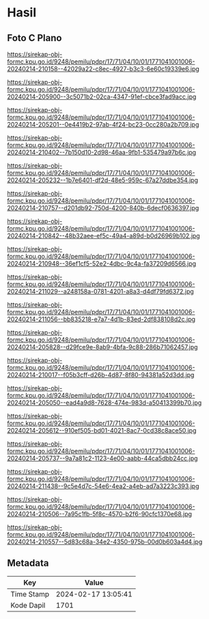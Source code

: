 # Hasil

## Foto C Plano

https://sirekap-obj-formc.kpu.go.id/9248/pemilu/pdpr/17/71/04/10/01/1771041001006-20240214-210158--42029a22-c8ec-4927-b3c3-6e60c19339e6.jpg

https://sirekap-obj-formc.kpu.go.id/9248/pemilu/pdpr/17/71/04/10/01/1771041001006-20240214-205900--3c5071b2-02ca-4347-91ef-cbce3fad9acc.jpg

https://sirekap-obj-formc.kpu.go.id/9248/pemilu/pdpr/17/71/04/10/01/1771041001006-20240214-205201--0e4419b2-97ab-4f24-bc23-0cc280a2b709.jpg

https://sirekap-obj-formc.kpu.go.id/9248/pemilu/pdpr/17/71/04/10/01/1771041001006-20240214-210402--7b150d10-2d98-46aa-9fb1-535479a97b6c.jpg

https://sirekap-obj-formc.kpu.go.id/9248/pemilu/pdpr/17/71/04/10/01/1771041001006-20240214-205232--1b7e6401-df2d-48e5-959c-67a27ddbe354.jpg

https://sirekap-obj-formc.kpu.go.id/9248/pemilu/pdpr/17/71/04/10/01/1771041001006-20240214-210757--d201db92-750d-4200-840b-6decf0636397.jpg

https://sirekap-obj-formc.kpu.go.id/9248/pemilu/pdpr/17/71/04/10/01/1771041001006-20240214-210842--48b32aee-ef5c-49a4-a89d-b0d26969b102.jpg

https://sirekap-obj-formc.kpu.go.id/9248/pemilu/pdpr/17/71/04/10/01/1771041001006-20240214-210948--36ef1cf5-52e2-4dbc-9c4a-fa37209d6566.jpg

https://sirekap-obj-formc.kpu.go.id/9248/pemilu/pdpr/17/71/04/10/01/1771041001006-20240214-211029--a248158a-0781-4201-a8a3-d4df79fd6372.jpg

https://sirekap-obj-formc.kpu.go.id/9248/pemilu/pdpr/17/71/04/10/01/1771041001006-20240214-211056--bb835218-e7a7-4d1b-83ed-2df838108d2c.jpg

https://sirekap-obj-formc.kpu.go.id/9248/pemilu/pdpr/17/71/04/10/01/1771041001006-20240214-205828--d29fce9e-8ab9-4bfa-9c88-286b71062457.jpg

https://sirekap-obj-formc.kpu.go.id/9248/pemilu/pdpr/17/71/04/10/01/1771041001006-20240214-210017--f05b3cff-d26b-4d87-8f80-94381a52d3dd.jpg

https://sirekap-obj-formc.kpu.go.id/9248/pemilu/pdpr/17/71/04/10/01/1771041001006-20240214-205050--ead4a9d8-7628-474e-983d-a50413399b70.jpg

https://sirekap-obj-formc.kpu.go.id/9248/pemilu/pdpr/17/71/04/10/01/1771041001006-20240214-205612--910ef505-bd01-4021-8ac7-0cd38c8ace50.jpg

https://sirekap-obj-formc.kpu.go.id/9248/pemilu/pdpr/17/71/04/10/01/1771041001006-20240214-205737--9a7a81c2-1123-4e00-aabb-44ca5dbb24cc.jpg

https://sirekap-obj-formc.kpu.go.id/9248/pemilu/pdpr/17/71/04/10/01/1771041001006-20240214-211438--9c5e4d7c-54e6-4ea2-a4eb-ad7a3223c393.jpg

https://sirekap-obj-formc.kpu.go.id/9248/pemilu/pdpr/17/71/04/10/01/1771041001006-20240214-210506--7a95c1fb-5f8c-4570-b2f6-90cfc1370e68.jpg

https://sirekap-obj-formc.kpu.go.id/9248/pemilu/pdpr/17/71/04/10/01/1771041001006-20240214-210557--5d83c68a-34e2-4350-975b-00d0b603a4d4.jpg


## Metadata

| Key        | Value               |
| ---------- | ------------------- |
| Time Stamp | 2024-02-17 13:05:41 |
| Kode Dapil | 1701                |



